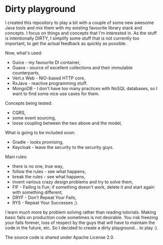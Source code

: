 Dirty playground
================

I created this repository to play a bit with a couple of some new awesome Java tools and
mix them with my existing favourite library stack and concepts. I focus on things and
concepts that I'm interested in. As the stuff is intentionally DIRTY, I simplify some
stuff that is not currently too important, to get the actual feedback as quickly as
possible.

Now, what's used:
 * Guice - my favourite DI container,
 * Guava - source of excellent collections and their immutable counterparts,
 * Vert.x Web - NIO-based HTTP core,
 * RxJava - reactive programming stuff.
 * MongoDB - I don't have too many practices with NoSQL databases, so I want to find
   some nice use cases for them.

Concepts being tested:
 * CQRS,
 * some event sourcing,
 * loose coupling between the two above and the model,

What is going to be included soon:
 * Gradle - looks promising,
 * Keycloak - leave the security to the security guys.

Main rules:
 * there is no one, true way,
 * follow the rules - see what happens,
 * break the rules - see what happens,
 * invent various crazy design problems and try to solve them,
 * FIF - Failing Is Fun; if something doesn't work, delete it and start again with something different,
 * DRYF - Don't Repeat Your Fails,
 * RYS - Repeat Your Successes ;).

I learn much more by problem solving rather than reading tutorials. Making basic fails on production
code sometimes is not desirable. You risk freezing your fails forever, loss of respect by the guys that
will have to maintain the code in the future, etc. So I decided to create a dirty playground... to play :).

The source code is shared under Apache License 2.0.
